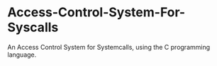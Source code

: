 # Access-Control-System-For-Syscalls
An Access Control System for Systemcalls, using the C programming language.
